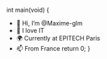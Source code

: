 int main(void)
{
  - 👋 Hi, I’m @Maxime-glm
  - 👀 I love IT
  - 🌍 Currently at EPITECH Paris
  - 📫 From France
  return 0;
}
